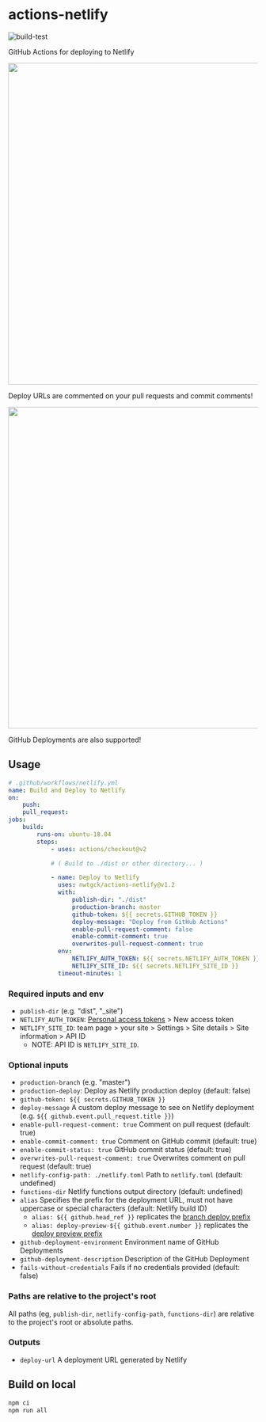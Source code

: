 # actions-netlify

![build-test](https://github.com/nwtgck/actions-netlify/workflows/build-test/badge.svg)

GitHub Actions for deploying to Netlify

<img src="doc_assets/deploy-url-comment.png" width="650">

Deploy URLs are commented on your pull requests and commit comments!

<img src="doc_assets/github-deployment.png" width="650">

GitHub Deployments are also supported!

## Usage

```yaml
# .github/workflows/netlify.yml
name: Build and Deploy to Netlify
on:
    push:
    pull_request:
jobs:
    build:
        runs-on: ubuntu-18.04
        steps:
            - uses: actions/checkout@v2

            # ( Build to ./dist or other directory... )

            - name: Deploy to Netlify
              uses: nwtgck/actions-netlify@v1.2
              with:
                  publish-dir: "./dist"
                  production-branch: master
                  github-token: ${{ secrets.GITHUB_TOKEN }}
                  deploy-message: "Deploy from GitHub Actions"
                  enable-pull-request-comment: false
                  enable-commit-comment: true
                  overwrites-pull-request-comment: true
              env:
                  NETLIFY_AUTH_TOKEN: ${{ secrets.NETLIFY_AUTH_TOKEN }}
                  NETLIFY_SITE_ID: ${{ secrets.NETLIFY_SITE_ID }}
              timeout-minutes: 1
```

### Required inputs and env

-   `publish-dir` (e.g. "dist", "\_site")
-   `NETLIFY_AUTH_TOKEN`:
    [Personal access tokens](https://app.netlify.com/user/applications#personal-access-tokens) >
    New access token
-   `NETLIFY_SITE_ID`: team page > your site > Settings > Site details > Site
    information > API ID
    -   NOTE: API ID is `NETLIFY_SITE_ID`.

### Optional inputs

-   `production-branch` (e.g. "master")
-   `production-deploy`: Deploy as Netlify production deploy (default: false)
-   `github-token: ${{ secrets.GITHUB_TOKEN }}`
-   `deploy-message` A custom deploy message to see on Netlify deployment (e.g.
    `${{ github.event.pull_request.title }}`)
-   `enable-pull-request-comment: true` Comment on pull request (default: true)
-   `enable-commit-comment: true` Comment on GitHub commit (default: true)
-   `enable-commit-status: true` GitHub commit status (default: true)
-   `overwrites-pull-request-comment: true` Overwrites comment on pull request
    (default: true)
-   `netlify-config-path: ./netlify.toml` Path to `netlify.toml` (default:
    undefined)
-   `functions-dir` Netlify functions output directory (default: undefined)
-   `alias` Specifies the prefix for the deployment URL, must not have uppercase
    or special characters (default: Netlify build ID)
    -   `alias: ${{ github.head_ref }}` replicates the
        [branch deploy prefix](https://docs.netlify.com/site-deploys/overview/#definitions)
    -   `alias: deploy-preview-${{ github.event.number }}` replicates the
        [deploy preview prefix](https://docs.netlify.com/site-deploys/overview/#definitions)
-   `github-deployment-environment` Environment name of GitHub Deployments
-   `github-deployment-description` Description of the GitHub Deployment
-   `fails-without-credentials` Fails if no credentials provided (default:
    false)

### Paths are relative to the project's root

All paths (eg, `publish-dir`, `netlify-config-path`, `functions-dir`) are
relative to the project's root or absolute paths.

### Outputs

-   `deploy-url` A deployment URL generated by Netlify

## Build on local

```bash
npm ci
npm run all
```
